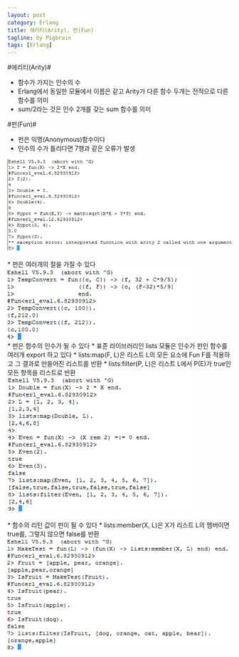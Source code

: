 ```yaml
---
layout: post
category: Erlang
title: 에리티(Arity), 펀(Fun)
tagline: by Pigbrain
tags: [Erlang]
---
```


<!--more-->

#에리티(Arity)#
* 함수가 가지는 인수의 수  
* Erlang에서 동일한 모듈에서 이름은 같고 Arity가 다른 함수 두개는 전적으로 다른 함수를 의미  
* sum/2라는 것은 인수 2개를 갖는 sum 함수를 의미  
  
  
#펀(Fun)#
* 펀은 익명(Anonymous)함수이다
* 인수의 수가 틀리다면 7행과 같은 오류가 발생  
<img src="/assets/themes/Snail/img/Erlang/Fun_Arity/fun-1.png" alt="">  
<br>  
<br>  
* 펀은 여러개의 절을 가질 수 있다 
<img src="/assets/themes/Snail/img/Erlang/Fun_Arity/fun-2.png" alt="">  
<br>  
* 펀은 함수의 인수가 될 수 있다  
	* 표준 라이브러리인 lists 모듈은 인수가 펀인 함수를 여러개 export 하고 있다  
	* lists:map(F, L)은 리스트 L의 모든 요소에 Fun F를 적용하고 그 결과로 만들어진 리스트를 반환  
	* lists:filter(P, L)은 리스트 L에서 P(E)가 true인 모든 항목을 리스트로 반환 
<img src="/assets/themes/Snail/img/Erlang/Fun_Arity/fun-3.png" alt="">  
<br>  
<br>  
* 함수의 리턴 값이 펀이 될 수 있다  
	* lists:member(X, L)은 X가 리스트 L의 멤버이면 true를, 그렇지 않으면 false를 반환
<img src="/assets/themes/Snail/img/Erlang/Fun_Arity/fun-4.png" alt="">    

